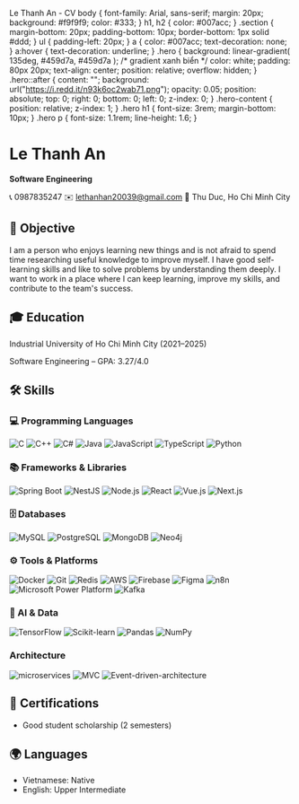  Le Thanh An - CV  body { font-family: Arial, sans-serif; margin: 20px; background: #f9f9f9; color: #333; } h1, h2 { color: #007acc; } .section { margin-bottom: 20px; padding-bottom: 10px; border-bottom: 1px solid #ddd; } ul { padding-left: 20px; } a { color: #007acc; text-decoration: none; } a:hover { text-decoration: underline; } .hero { background: linear-gradient( 135deg, #459d7a, #459d7a ); /\* gradient xanh biển \*/ color: white; padding: 80px 20px; text-align: center; position: relative; overflow: hidden; } .hero::after { content: ""; background: url("https://i.redd.it/n93k6oc2wab71.png"); opacity: 0.05; position: absolute; top: 0; right: 0; bottom: 0; left: 0; z-index: 0; } .hero-content { position: relative; z-index: 1; } .hero h1 { font-size: 3rem; margin-bottom: 10px; } .hero p { font-size: 1.1rem; line-height: 1.6; }

Le Thanh An
===========

**Software Engineering**

📞 0987835247 ✉️ lethanhan20039@gmail.com 📍 Thu Duc, Ho Chi Minh City

🎯 Objective
------------

I am a person who enjoys learning new things and is not afraid to spend time researching useful knowledge to improve myself. I have good self-learning skills and like to solve problems by understanding them deeply. I want to work in a place where I can keep learning, improve my skills, and contribute to the team's success.

🎓 Education
------------

Industrial University of Ho Chi Minh City (2021–2025)

Software Engineering – GPA: 3.27/4.0

🛠️ Skills
----------

### 💻 Programming Languages

![](https://cdn.jsdelivr.net/gh/devicons/devicon/icons/c/c-original.svg "C") ![](https://cdn.jsdelivr.net/gh/devicons/devicon/icons/cplusplus/cplusplus-original.svg "C++") ![](https://cdn.jsdelivr.net/gh/devicons/devicon/icons/csharp/csharp-original.svg "C#") ![](https://cdn.jsdelivr.net/gh/devicons/devicon/icons/java/java-original.svg "Java") ![](https://cdn.jsdelivr.net/gh/devicons/devicon/icons/javascript/javascript-original.svg "JavaScript") ![](https://cdn.jsdelivr.net/gh/devicons/devicon/icons/typescript/typescript-original.svg "TypeScript") ![](https://cdn.jsdelivr.net/gh/devicons/devicon/icons/python/python-original.svg "Python")

### 📚 Frameworks & Libraries

![](https://cdn.jsdelivr.net/gh/devicons/devicon/icons/spring/spring-original.svg "Spring Boot") ![](https://upload.wikimedia.org/wikipedia/commons/thumb/a/a8/NestJS.svg/1242px-NestJS.svg.png?20221211225055 "NestJS") ![](https://cdn.jsdelivr.net/gh/devicons/devicon/icons/nodejs/nodejs-original.svg "Node.js") ![](https://cdn.jsdelivr.net/gh/devicons/devicon/icons/react/react-original.svg "React") ![](https://cdn.jsdelivr.net/gh/devicons/devicon/icons/vuejs/vuejs-original.svg "Vue.js") ![](https://cdn.jsdelivr.net/gh/devicons/devicon/icons/nextjs/nextjs-original.svg "Next.js")

### 🗄️ Databases

![](https://cdn.jsdelivr.net/gh/devicons/devicon/icons/mysql/mysql-original.svg "MySQL") ![](https://cdn.jsdelivr.net/gh/devicons/devicon/icons/postgresql/postgresql-original.svg "PostgreSQL") ![](https://cdn.jsdelivr.net/gh/devicons/devicon/icons/mongodb/mongodb-original.svg "MongoDB") ![](https://img.favpng.com/23/8/1/neo4j-graph-database-gremlin-logo-png-favpng-5G6DAP47A8R1RBVX6zKfrMnbC.jpg "Neo4j")

### ⚙️ Tools & Platforms

![](https://cdn.jsdelivr.net/gh/devicons/devicon/icons/docker/docker-original.svg "Docker") ![](https://cdn.jsdelivr.net/gh/devicons/devicon/icons/git/git-original.svg "Git") ![](https://cdn.jsdelivr.net/gh/devicons/devicon/icons/redis/redis-original.svg "Redis") ![](https://cdn.jsdelivr.net/gh/devicons/devicon/icons/amazonwebservices/amazonwebservices-original-wordmark.svg "AWS") ![](https://cdn.jsdelivr.net/gh/devicons/devicon/icons/firebase/firebase-plain.svg "Firebase") ![](https://cdn.jsdelivr.net/gh/devicons/devicon/icons/figma/figma-original.svg "Figma") ![](https://upload.wikimedia.org/wikipedia/commons/thumb/5/53/N8n-logo-new.svg/2560px-N8n-logo-new.svg.png "n8n") ![](https://upload.wikimedia.org/wikipedia/commons/thumb/1/1a/Microsoft_Power_Platform_logo.svg/1024px-Microsoft_Power_Platform_logo.svg.png "Microsoft Power Platform") ![](https://upload.wikimedia.org/wikipedia/commons/thumb/5/53/Apache_kafka_wordtype.svg/180px-Apache_kafka_wordtype.svg.png?20210416084743 "Kafka")

### 🧠 AI & Data

![](https://cdn.jsdelivr.net/gh/devicons/devicon/icons/tensorflow/tensorflow-original.svg "TensorFlow") ![](https://upload.wikimedia.org/wikipedia/commons/0/05/Scikit_learn_logo_small.svg "Scikit-learn") ![](https://upload.wikimedia.org/wikipedia/commons/e/ed/Pandas_logo.svg "Pandas") ![](https://upload.wikimedia.org/wikipedia/commons/3/31/NumPy_logo_2020.svg "NumPy")

### Architecture

![](https://topdev.vn/blog/wp-content/uploads/2017/10/microservices1.png "microservices") ![](https://w7.pngwing.com/pngs/915/723/png-transparent-model-view-controller-mvc-thumbnail.png "MVC") ![](https://olmheim.com/event-driven-architecture/images/event-driven-architecture.png "Event-driven-architecture")

📜 Certifications
-----------------

*   Good student scholarship (2 semesters)

🌍 Languages
------------

*   Vietnamese: Native
*   English: Upper Intermediate
